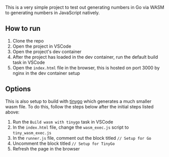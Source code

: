 This is a very simple project to test out generating numbers in Go via WASM to generating numbers in JavaScript natively.

## How to run

1. Clone the repo
2. Open the project in VSCode
3. Open the project's dev container
4. After the project has loaded in the dev container, run the default build task in VSCode
5. Open the `index.html` file in the browser, this is hosted on port 3000 by nginx in the dev container setup

## Options

This is also setup to build with [tinygo](https://tinygo.org/) which generates a much smaller wasm file. To do this, follow the steps below after the initial steps listed above:

1. Run the `Build wasm with tinygo` task in VSCode
2. In the `index.html` file, change the `wasm_exec.js` script to `tiny_wasm_exec.js`
3. In the `runner.js` file, comment out the block titled `// Setup for Go`
4. Uncomment the block titled `// Setup for TinyGo`
5. Refresh the page in the browser
